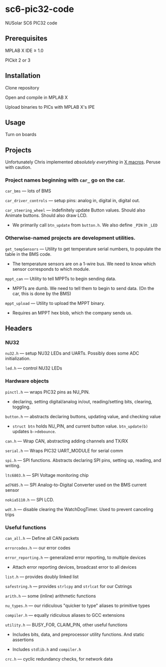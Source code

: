 sc6-pic32-code
==============

NUSolar SC6 PIC32 code


Prerequisites
----
MPLAB X IDE ≥ 1.0

PICkit 2 or 3


Installation
----
Clone repository

Open and compile in MPLAB X

Upload binaries to PICs with MPLAB X's IPE


Usage
----
Turn on boards

Projects
----

Unfortunately Chris implemented <i>absolutely everything</i> in
<a href="http://en.wikipedia.org/wiki/X_Macro">X macros</a>.
Peruse with caution.

### Project names beginning with `car_` go on the car.
`car_bms` — lots of BMS

`car_driver_controls` — setup pins: analog in, digital in, digital out.

`car_steering_wheel` — indefinitely update Button values. Should also Animate buttons. Should also draw LCD.

* We primarily call `btn_update` from `button.h`. We also define `_PIN` in `_LED`

### Otherwise-named projects are development utilities.
`get_tempSensors` — Utility to get temperature serial numbers, to populate the table in the BMS code.

* The temperature sensors are on a 1-wire bus. We need to know which sensor corresponds to which module.

`mppt_can` — Utility to tell MPPTs to begin sending data.

* MPPTs are dumb. We need to tell them to begin to send data. (On the car, this is done by the BMS)

`mppt_upload` — Utility to upload the MPPT binary.

* Requires an MPPT hex blob, which the company sends us.

Headers
----

### NU32
`nu32.h` — setup NU32 LEDs and UARTs. Possibly does some ADC initialization.

`led.h` — control NU32 LEDs

### Hardware objects
`pinctl.h` — wraps PIC32 pins as NU_PIN.

* declaring, setting digital/analog in/out, reading/setting bits, clearing, toggling.

`button.h` — abstracts declaring buttons, updating value, and checking value

* `struct btn` holds NU_PIN, and current button value. `btn_update(b)` updates `b->debounce`.

`can.h` — Wrap CAN, abstracting adding channels and TX/RX

`serial.h` — Wraps PIC32 UART_MODULE for serial comm

`spi.h` — SPI functions. Abstracts declaring SPI pins, setting up, reading, and writing.

`ltc6803.h` — SPI Voltage monitoring chip

`ad7685.h` — SPI Analog-to-Digital Converter used on the BMS current sensor

`nokia5110.h` — SPI LCD.

`wdt.h` — disable clearing the WatchDogTimer. Used to prevent canceling trips

### Useful functions
`can_all.h` — Define all CAN packets

`errorcodes.h` — our error codes

`error_reporting.h` — generalized error reporting, to multiple devices

* Attach error reporting devices, broadcast error to all devices

`list.h` — provides doubly linked list

`safestring.h` — provides `strlcpy` and `strlcat` for our Cstrings

`arith.h` — some (inline) arithmetic functions

`nu_types.h` — our ridiculous "quicker to type" aliases to primitive types

`compiler.h` — equally ridiculous aliases to GCC extensions

`utility.h` — BUSY_FOR, CLAIM_PIN, other useful functions

* Includes bits, data, and preprocessor utility functions. And static assertions

* Includes `stdlib.h` and `compiler.h`

`crc.h` — cyclic redundancy checks, for network data



